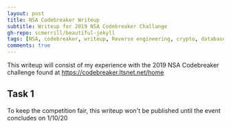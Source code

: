 ```yaml
---
layout: post
title: NSA Codebreaker Writeup
subtitle: Writeup for 2019 NSA Codebreaker Challange
gh-repo: scmerrill/beautiful-jekyll
tags: [NSA, codebreaker, writeup, Reverse engineering, crypto, database]
comments: true
---
```


This writeup will consist of my experience with the 2019 NSA Codebreaker challenge found at https://codebreaker.ltsnet.net/home

## Task 1
To keep the competition fair, this writeup won't be published until the event concludes on 1/10/20
